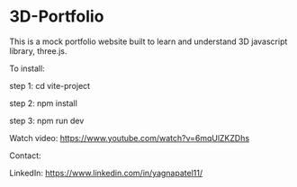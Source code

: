 # 3D-Portfolio

This is a mock portfolio website built to learn and understand 3D javascript library, three.js.

To install: 

step 1:
	cd vite-project

step 2:
	npm install

step 3:
	npm run dev

Watch video: https://www.youtube.com/watch?v=6mqUlZKZDhs

Contact:

LinkedIn: https://www.linkedin.com/in/yagnapatel11/



